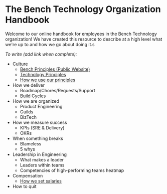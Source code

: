 # The Bench Technology Organization Handbook

Welcome to our online handbook for employees in the Bench Technology organization! We have created this resource to describe at a high level what we're up to and how we go about doing it.s

_To write (add link when complete):_

- Culture
  - [Bench Principles (Public Website)](https://bench.co/go/culture)
  - [Technology Principles](technology-principles.md)
  - [How we use our principles](how-we-use-our-principles.md)
- How we deliver
  - Roadmap/Chores/Requests/Support
  - Build Cycles
- How we are organized
  - Product Engineering
  - Guilds
  - BizTech
- How we measure success
  - KPIs (SRE & Delivery)
  - OKRs
- When something breaks
  - Blameless
  - 5 whys
- Leadership in Engineering
  - What makes a leader
  - Leaders within teams
  - Competencies of high-performing teams heatmap
- Compensation
  - [How we set salaries](how-we-set-salaries.md)
- How to quit

